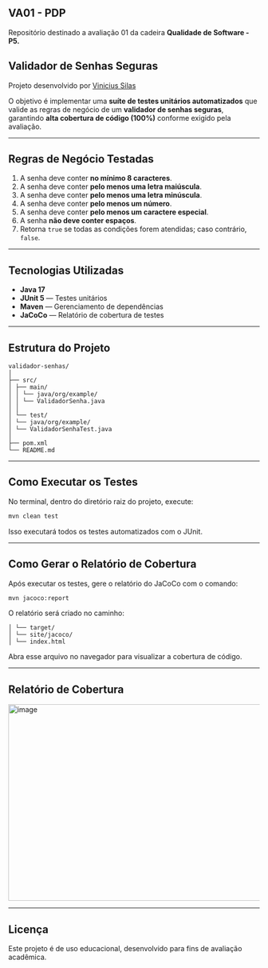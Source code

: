## VA01 - PDP

Repositório destinado a avaliação 01 da cadeira **Qualidade de Software - P5.**

## Validador de Senhas Seguras

Projeto desenvolvido por [Vinicius Silas](https://www.linkedin.com/in/vinicius-silas-2260162a2/) 

O objetivo é implementar uma **suíte de testes unitários automatizados** que valide as regras de negócio de um **validador de senhas seguras**, garantindo **alta cobertura de código (100%)** conforme exigido pela avaliação.

---

## Regras de Negócio Testadas

1. A senha deve conter **no mínimo 8 caracteres**.  
2. A senha deve conter **pelo menos uma letra maiúscula**.  
3. A senha deve conter **pelo menos uma letra minúscula**.  
4. A senha deve conter **pelo menos um número**.  
5. A senha deve conter **pelo menos um caractere especial**.  
6. A senha **não deve conter espaços**.  
7. Retorna `true` se todas as condições forem atendidas; caso contrário, `false`.

---

## Tecnologias Utilizadas

- **Java 17**
- **JUnit 5** — Testes unitários
- **Maven** — Gerenciamento de dependências
- **JaCoCo** — Relatório de cobertura de testes

---

## Estrutura do Projeto

```
validador-senhas/
│
├── src/
│ ├── main/
│ │ └── java/org/example/
│ │ └── ValidadorSenha.java
│ │
│ └── test/
│ └── java/org/example/
│ └── ValidadorSenhaTest.java
│
├── pom.xml
└── README.md
```

---

## Como Executar os Testes

No terminal, dentro do diretório raiz do projeto, execute:

```bash
mvn clean test
```

Isso executará todos os testes automatizados com o JUnit.

---

## Como Gerar o Relatório de Cobertura

Após executar os testes, gere o relatório do JaCoCo com o comando:

```bash
mvn jacoco:report
```

O relatório será criado no caminho:

```
│ └── target/
│ └── site/jacoco/
│ └── index.html
```

Abra esse arquivo no navegador para visualizar a cobertura de código.

---

## Relatório de Cobertura

<img width="1365" height="393" alt="image" src="https://github.com/user-attachments/assets/358075bd-ac40-4e45-97a1-42a42366512b" />

---

## Licença

Este projeto é de uso educacional, desenvolvido para fins de avaliação acadêmica.
